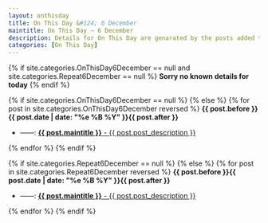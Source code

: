 ```yaml
---
layout: onthisday
title: On This Day &#124; 6 December
maintitle: On This Day — 6 December
description: Details for On This Day are genarated by the posts added to the website so the content is subject to changes/updates over time.
categories: [On This Day]
---
```


{% if site.categories.OnThisDay6December == null and site.categories.Repeat6December == null %}
<strong>Sorry no known details for today</strong>
{% endif %}

{% if site.categories.OnThisDay6December == null %}
{% else %}
{% for post in site.categories.OnThisDay6December reversed %}
<strong>{{ post.before }}{{ post.date | date: "%e %B %Y" }}{{ post.after }}</strong>
<ul>
<li> ——: <a class="{{ post.class }}" href="{{ post.url }}"><strong>{{ post.maintitle }}</strong> - {{ post.post_description }}</a></li>
</ul>
{% endfor %}
{% endif %}

{% if site.categories.Repeat6December == null %}
{% else %}
{% for post in site.categories.Repeat6December reversed %}
<strong>{{ post.before }}{{ post.date | date: "%e %B %Y" }}{{ post.after }}</strong>
<ul>
<li> ——: <a class="{{ post.class }}" href="{{ post.url }}"><strong>{{ post.maintitle }}</strong> - {{ post.post_description }}</a></li>
</ul>
{% endfor %}
{% endif %}

